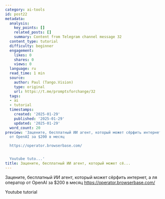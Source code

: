 ```yaml
---
category: ai-tools
id: post22
metadata:
  analysis:
    key_points: []
    related_posts: []
    summary: Content from Telegram channel message 32
  content_type: tutorial
  difficulty: beginner
  engagement:
    likes: 0
    shares: 0
    views: 0
  language: ru
  read_time: 1 min
  source:
    author: Paul (Tango.Vision)
    type: original
    url: https://t.me/promptsforchange/32
  tags:
  - ai
  - tutorial
  timestamps:
    created: '2025-01-29'
    published: '2025-01-29'
    updated: '2025-01-29'
  word_count: 20
preview: 'Зацените, бесплатный ИИ агент, который может сёрфить интернет, а ля оператор
  от OpenAI за $200 в месяц

  https://operator.browserbase.com/


  Youtube tuto...'
title: Зацените, бесплатный ИИ агент, который может сё...
---
```


Зацените, бесплатный ИИ агент, который может сёрфить интернет, а ля оператор от OpenAI за $200 в месяц
https://operator.browserbase.com/

Youtube tutorial